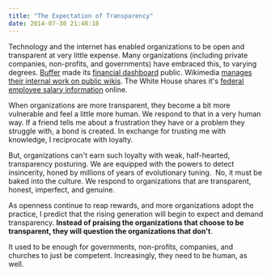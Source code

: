 ```yaml
---
title: "The Expectation of Transparency"
date: 2014-07-30 21:48:18
---
```


Technology and the internet has enabled organizations to be open and transparent at very little expense. Many organizations (including private companies, non-profits, and governments) have embraced this, to varying degrees. [Buffer][1] made its [financial dashboard][2] public. Wikimedia [manages their internal work on public wikis][3]. The White House shares it's [federal employee salary information][4] online.

When organizations are more transparent, they become a bit more vulnerable and feel a little more human. We respond to that in a very human way. If a friend tells me about a frustration they have or a problem they struggle with, a bond is created. In exchange for trusting me with knowledge, I reciprocate with loyalty.

But, organizations can't earn such loyalty with weak, half-hearted, transparency posturing. We are equipped with the powers to detect insincerity, honed by millions of years of evolutionary tuning.  No, it must be baked into the culture. We respond to organizations that are transparent, honest, imperfect, and genuine.

As openness continue to reap rewards, and more organizations adopt the practice, I predict that the rising generation will begin to expect and demand transparency. **Instead of praising the organizations that choose to be transparent, they will question the organizations that don't**.

It used to be enough for governments, non-profits, companies, and churches to just be competent. Increasingly, they need to be human, as well.

 [1]: https://bufferapp.com
 [2]: https://buffer.baremetrics.com/
 [3]: http://wikimediafoundation.org/wiki/Resolution:Wikimedia_Foundation_Guiding_Principles#Transparency
 [4]: https://obamawhitehouse.archives.gov/21stcenturygov/tools/salaries
